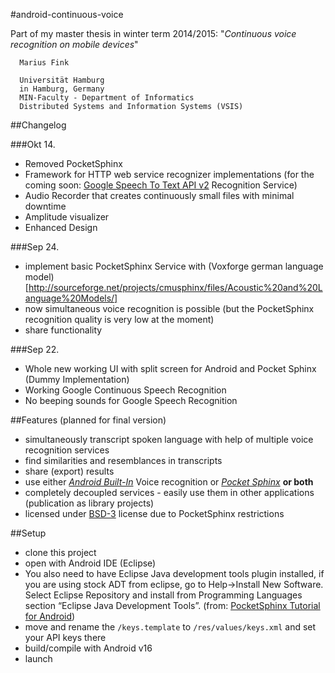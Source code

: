 #android-continuous-voice

Part of my master thesis in winter term 2014/2015:
"*Continuous voice recognition on mobile devices*"

```
  Marius Fink

  Universität Hamburg 
  in Hamburg, Germany
  MIN-Faculty - Department of Informatics
  Distributed Systems and Information Systems (VSIS)
```

##Changelog

###Okt 14.
- Removed PocketSphinx
- Framework for HTTP web service recognizer implementations (for the coming soon: [Google Speech To Text API v2](https://github.com/gillesdemey/google-speech-v2) Recognition Service)
- Audio Recorder that creates continuously small files with minimal downtime
- Amplitude visualizer   
- Enhanced Design

###Sep 24.
- implement basic PocketSphinx Service with (Voxforge german language model)[http://sourceforge.net/projects/cmusphinx/files/Acoustic%20and%20Language%20Models/]  
- now simultaneous voice recognition is possible (but the PocketSphinx recognition quality is very low at the moment)
- share functionality

###Sep 22.
- Whole new working UI with split screen for Android and Pocket Sphinx (Dummy Implementation)
- Working Google Continuous Speech Recognition
- No beeping sounds for Google Speech Recognition

##Features (planned for final version)
- simultaneously transcript spoken language with help of multiple voice recognition services
- find similarities and resemblances in transcripts
- share (export) results
- use either [*Android Built-In*](http://developer.android.com/reference/android/speech/SpeechRecognizer.html) Voice recognition or [*Pocket Sphinx*](http://cmusphinx.sourceforge.net/wiki/tutorialandroid) **or both**    
- completely decoupled services - easily use them in other applications (publication as library projects)
- licensed under [BSD-3](http://opensource.org/licenses/BSD-3-Clause) license due to PocketSphinx restrictions

##Setup
- clone this project
- open with Android IDE (Eclipse)
- You also need to have Eclipse Java development tools plugin installed, if you are using stock ADT from eclipse, go to Help→Install New Software. Select Eclipse Repository and install from Programming Languages section “Eclipse Java Development Tools”. (from: [PocketSphinx Tutorial for Android](http://cmusphinx.sourceforge.net/wiki/tutorialandroid))
- move and rename the `/keys.template` to `/res/values/keys.xml` and set your API keys there
- build/compile with Android v16
- launch